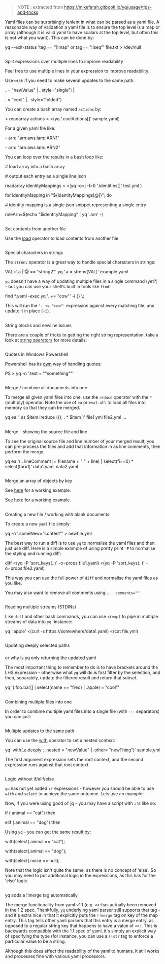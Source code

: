 >  NOTE :  extracted from https://mikefarah.gitbook.io/yq/usage/tips-and-tricks

Yaml  files can be surprisingly lenient in what can be parsed as a yaml file. A reasonable way of validation a yaml file is to ensure the top level is a map or array (although it is valid yaml to have scalars at the top level, but often this is not what you want). This can be done by:

yq --exit-status 'tag == "!!map" or tag== "!!seq"' file.txt > /dev/null

## 

Split expressions over multiple lines to improve readability

[](https://mikefarah.gitbook.io/yq/usage/tips-and-tricks#split-expressions-over-multiple-lines-to-improve-readability)

Feel free to use multiple lines in your expression to improve readability.

Use `with` if you need to make several updates to the same path.

. = "newValue" | . style="single") |

. = "cool" | . style="folded")

You can create a bash array named `actions` by:

\> readarray actions < <(yq '.coolActions\[\]' sample.yaml)

For a given yaml file like:

\- arn: "arn:aws:iam::ARN1"

\- arn: "arn:aws:iam::ARN2"

You can loop over the results in a bash loop like:

\# load array into a bash array

\# output each entry as a single line json

readarray identityMappings < <(yq -o=j -I=0 '.identities\[\]' test.yml )

for identityMapping in "${identityMappings\[@\]}"; do

\# identity mapping is a single json snippet representing a single entry

roleArn=$(echo "$identityMapping" | yq '.arn' -)

## 

Set contents from another file

[](https://mikefarah.gitbook.io/yq/usage/tips-and-tricks#set-contents-from-another-file)

Use the [load](https://mikefarah.gitbook.io/yq/operators/load) operator to load contents from another file.

## 

Special characters in strings

[](https://mikefarah.gitbook.io/yq/usage/tips-and-tricks#special-characters-in-strings)

The `strenv` operator is a great way to handle special characters in strings:

VAL\='.a |!@ == "string2"' yq '.a = strenv(VAL)' example.yaml

`yq` doesn't have a way of updating multiple files in a single command (yet?) - but you can use your shell's built in tools like `find`:

find \*.yaml -exec yq '. += "cow"' -i {} \\;

This will run the `'. += "cow"'` expression against every matching file, and update it in place (`-i`).

## 

String blocks and newline issues

[](https://mikefarah.gitbook.io/yq/usage/tips-and-tricks#string-blocks-and-newline-issues)

There are a couple of tricks to getting the right string representation, take a look at [string operators](https://mikefarah.gitbook.io/yq/operators/string-operators#string-blocks-bash-and-newlines) for more details:

## 

Quotes in Windows Powershell

[](https://mikefarah.gitbook.io/yq/usage/tips-and-tricks#quotes-in-windows-powershell)

Powershell has its [own](https://docs.microsoft.com/en-us/powershell/module/microsoft.powershell.core/about/about_quoting_rules?view=powershell-7.1) way of handling quotes:

PS \> yq \-n '.test = ""something""'

## 

Merge / combine all documents into one

[](https://mikefarah.gitbook.io/yq/usage/tips-and-tricks#merge-combine-all-documents-into-one)

To merge all given yaml files into one, use the `reduce` operator with the `*` (multiply) operator. Note the use of `ea` or `eval-all` to load all files into memory so that they can be merged.

yq ea '. as $item ireduce ({}; . \* $item )' file1.yml file2.yml ...

## 

Merge - showing the source file and line

[](https://mikefarah.gitbook.io/yq/usage/tips-and-tricks#merge-showing-the-source-file-and-line)

To see the original source file and line number of your merged result, you can pre-process the files and add that information in as line comments, then perform the merge.

yq ea '(.. lineComment |= filename + ":" + line) | select(fi==0) \* select(fi==1)' data1.yaml data2.yaml

## 

Merge an array of objects by key

[](https://mikefarah.gitbook.io/yq/usage/tips-and-tricks#merge-an-array-of-objects-by-key)

See [here](https://mikefarah.gitbook.io/yq/operators/multiply-merge#merge-arrays-of-objects-together-matching-on-a-key) for a working example.

See [here](https://mikefarah.gitbook.io/yq/operators/path#set-path-to-prune-deep-paths) for a working example.

## 

Creating a new file / working with blank documents

[](https://mikefarah.gitbook.io/yq/usage/tips-and-tricks#creating-a-new-file-working-with-blank-documents)

To create a new `yaml` file simply:

yq -n '.someNew="content"' > newfile.yml

The best way to run a diff is to use `yq` to normalise the yaml files and then just use diff. Here is a simple example of using pretty print `-P` to normalise the styling and running diff:

diff <(yq -P 'sort\_keys(..)' -o=props file1.yaml) <(yq -P 'sort\_keys(..)' -o=props file2.yaml)

This way you can use the full power of `diff` and normalise the yaml files as you like.

You may also want to remove all comments using `... comments=""`

## 

Reading multiple streams (STDINs)

[](https://mikefarah.gitbook.io/yq/usage/tips-and-tricks#reading-multiple-streams-stdins)

Like `diff` and other bash commands, you can use `<(exp)` to pipe in multiple streams of data into `yq`. instance:

yq '.apple' <(curl -s https://somewhere/data1.yaml) <(cat file.yml)

## 

Updating deeply selected paths

[](https://mikefarah.gitbook.io/yq/usage/tips-and-tricks#updating-deeply-selected-paths)

### 

or why is yq only returning the updated yaml

[](https://mikefarah.gitbook.io/yq/usage/tips-and-tricks#or-why-is-yq-only-returning-the-updated-yaml)

The most important thing to remember to do is to have brackets around the LHS expression - otherwise what `yq` will do is first filter by the selection, and then, separately, update the filtered result and return that subset.

yq '(.foo.bar\[\] | select(name == "fred) | .apple) = "cool"'

## 

Combining multiple files into one

[](https://mikefarah.gitbook.io/yq/usage/tips-and-tricks#combining-multiple-files-into-one)

In order to combine multiple yaml files into a single file (with `---` separators) you can just:

## 

Multiple updates to the same path

[](https://mikefarah.gitbook.io/yq/usage/tips-and-tricks#multiple-updates-to-the-same-path)

You can use the [with](https://mikefarah.gitbook.io/yq/operators/with) operator to set a nested context:

yq 'with(.a.deeply ; .nested = "newValue" | .other= "newThing")' sample.yml

The first argument expression sets the root context, and the second expression runs against that root context.

## 

Logic without if/elif/else

[](https://mikefarah.gitbook.io/yq/usage/tips-and-tricks#logic-without-if-elif-else)

`yq` has not yet added `if` expressions - however you should be able to use `with` and `select` to achieve the same outcome. Lets use an example:

Now, if you were using good ol' jq - you may have a script with `if`s like so:

if (.animal == "cat") then

elif (.animal == "dog") then

Using `yq` - you can get the same result by:

with(select(.animal == "cat");

with(select(.animal == "dog");

with(select(.noise == null);

Note that the logic isn't quite the same, as there is no concept of 'else'. So you may need to put additional logic in the expressions, as this has for the 'else' logic.

## 

yq adds a !!merge tag automatically

[](https://mikefarah.gitbook.io/yq/usage/tips-and-tricks#yq-adds-a-merge-tag-automatically)

The merge functionality from yaml v1.1 (e.g. `<<:`has actually been removed in the 1.2 spec. Thankfully, `yq` underlying yaml parser still supports that tag - and it's extra nice in that it explicitly puts the `!!merge` tag on key of the map entry. This tag tells other yaml parsers that this entry is a merge entry, as opposed to a regular string key that happens to have a value of `<<:`. This is backwards compatible with the 1.1 spec of yaml, it's simply an explicit way of specifying the type (for instance, you can use a `!!str` tag to enforce a particular value to be a string.

Although this does affect the readability of the yaml to humans, it still works and processes fine with various yaml processors.
